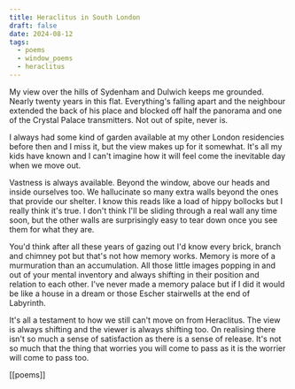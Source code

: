 ```yaml
---
title: Heraclitus in South London
draft: false
date: 2024-08-12
tags:
  - poems
  - window_poems
  - heraclitus
---
```



My view over the hills of Sydenham and Dulwich keeps me grounded. Nearly twenty years in this flat. Everything's falling apart and the neighbour extended the back of his place and blocked off half the panorama and one of the Crystal Palace transmitters. Not out of spite, never is. 

I always had some kind of garden available at my other London residencies before then and I miss it, but the view makes up for it somewhat. It's all my kids have known and I can't imagine how it will feel come the inevitable day when we move out. 

Vastness is always available. Beyond the window, above our heads and inside ourselves too. We hallucinate so many extra walls beyond the ones that provide our shelter. I know this reads like a load of hippy bollocks but I really think it's true. I don't think I'll be sliding through a real wall any time soon, but the other walls are surprisingly easy to tear down once you see them for what they are. 

You'd think after all these years of gazing out I'd know every brick, branch and chimney pot but that's not how memory works. Memory is more of a murmuration than an accumulation. All those little images popping in and out of your mental inventory and always shifting in their position and relation to each other. I've never made a memory palace but if I did it would be like a house in a dream or those Escher stairwells at the end of Labyrinth. 

It's all a testament to how we still can't move on from Heraclitus. The view is always shifting and the viewer is always shifting too. On realising there isn't so much a sense of satisfaction as there is a sense of release. It's not so much that the thing that worries you will come to pass as it is the worrier will come to pass too. 

[[poems]]

